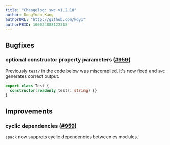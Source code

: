 ```yaml
---
title: "Changelog: swc v1.2.18"
author: DongYoon Kang
authorURL: "http://github.com/kdy1"
authorFBID: 100024888122318
---
```


## Bugfixes

### optional constructor property parameters ([#959](https://github.com/swc-project/swc/pull/959))

Previously `test?` in the code below was miscompiled. It's now fixed and `swc` generates correct output.

```ts
export class Test {
  constructor(readonly test?: string) {}
}
```

## Improvements

### cyclic dependencies ([#959](https://github.com/swc-project/swc/pull/959))

`spack` now supprots cyclic dependencies between es modules.
